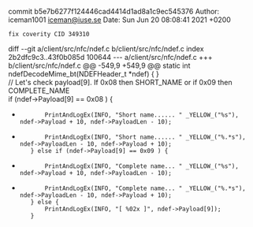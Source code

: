 commit b5e7b6277f124446cad4414d1ad8a1c9ec545376
Author: iceman1001 <iceman@iuse.se>
Date:   Sun Jun 20 08:08:41 2021 +0200

    fix coverity CID 349310

diff --git a/client/src/nfc/ndef.c b/client/src/nfc/ndef.c
index 2b2dfc9c3..43f0b085d 100644
--- a/client/src/nfc/ndef.c
+++ b/client/src/nfc/ndef.c
@@ -549,9 +549,9 @@ static int ndefDecodeMime_bt(NDEFHeader_t *ndef) {
         }  
         // Let's check payload[9]. If 0x08 then SHORT_NAME or if 0x09 then COMPLETE_NAME  
         if (ndef->Payload[9] == 0x08 ) {  
-            PrintAndLogEx(INFO, "Short name...... " _YELLOW_("%s"), ndef->Payload + 10, ndef->PayloadLen - 10);
+            PrintAndLogEx(INFO, "Short name...... " _YELLOW_("%.*s"), ndef->PayloadLen - 10, ndef->Payload + 10);
         } else if (ndef->Payload[9] == 0x09 ) {  
-            PrintAndLogEx(INFO, "Complete name... " _YELLOW_("%s"),   ndef->Payload + 10, ndef->PayloadLen - 10);
+            PrintAndLogEx(INFO, "Complete name... " _YELLOW_("%.*s"), ndef->PayloadLen - 10, ndef->Payload + 10);
         } else {  
             PrintAndLogEx(INFO, "[ %02x ]", ndef->Payload[9]);
         }
